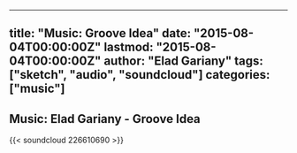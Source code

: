
---
title: "Music: Groove Idea"
date: "2015-08-04T00:00:00Z"
lastmod: "2015-08-04T00:00:00Z"
author: "Elad Gariany"
tags: ["sketch", "audio", "soundcloud"]
categories: ["music"]
---

## Music: Elad Gariany - Groove Idea

{{< soundcloud 226610690 >}}
